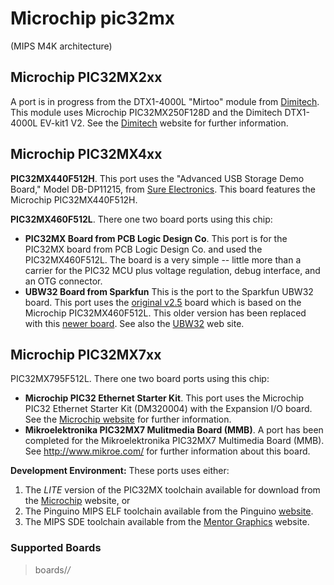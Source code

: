 # Microchip pic32mx

(MIPS M4K architecture)

## Microchip PIC32MX2xx

A port is in progress from the DTX1-4000L "Mirtoo" module from
[Dimitech](http://www.dimitech.com/). This module uses Microchip
PIC32MX250F128D and the Dimitech DTX1-4000L EV-kit1 V2. See the
[Dimitech](http://www.dimitech.com/) website for further information.

## Microchip PIC32MX4xx

**PIC32MX440F512H**. This port uses the "Advanced USB Storage Demo
Board," Model DB-DP11215, from [Sure
Electronics](http://www.sureelectronics.net). This board features the
Microchip PIC32MX440F512H.

**PIC32MX460F512L**. There one two board ports using this chip:

  - **PIC32MX Board from PCB Logic Design Co**. This port is for the
    PIC32MX board from PCB Logic Design Co. and used the
    PIC32MX460F512L. The board is a very simple -- little more than a
    carrier for the PIC32 MCU plus voltage regulation, debug interface,
    and an OTG connector.
  - **UBW32 Board from Sparkfun** This is the port to the Sparkfun UBW32
    board. This port uses the [original
    v2.5](http://www.sparkfun.com/products/8971) board which is based on
    the Microchip PIC32MX460F512L. This older version has been replaced
    with this [newer board](http://www.sparkfun.com/products/9713). See
    also the [UBW32](http://www.schmalzhaus.com/UBW32/) web site.

## Microchip PIC32MX7xx

PIC32MX795F512L. There one two board ports using this chip:

  - **Microchip PIC32 Ethernet Starter Kit**. This port uses the
    Microchip PIC32 Ethernet Starter Kit (DM320004) with the Expansion
    I/O board. See the [Microchip website](http://www.microchip.com) for
    further information.
  - **Mikroelektronika PIC32MX7 Mulitmedia Board (MMB)**. A port has
    been completed for the Mikroelektronika PIC32MX7 Multimedia Board
    (MMB). See <http://www.mikroe.com/> for further information about
    this board.

**Development Environment:** These ports uses either:

1.  The *LITE* version of the PIC32MX toolchain available for download
    from the [Microchip](http://www.microchip.com) website, or
2.  The Pinguino MIPS ELF toolchain available from the Pinguino
    [website](https://code.google.com/archive/p/pinguino32/).
3.  The MIPS SDE toolchain available from the [Mentor
    Graphics](http://www.mentor.com) website.

### Supported Boards

> boards/*/*

